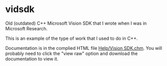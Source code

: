 # vidsdk
Old (outdated) C++ Microsoft Vision SDK that I wrote when I was in Microsoft Research.

This is an example of the type of work that I used to do in C++.

Documentation is in the complied HTML file [Help/Vision SDK.chm](Help/Vision%20SDK.chm).
You will probably need to click the "view raw" option and download the documentation to view it.
